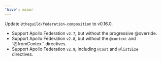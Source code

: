 ```yaml
---
'hive': minor
---
```


Update `@theguild/federation-composition` to v0.16.0.

- Support Apollo Federation `v2.7`, but without the progressive @override.
- Support Apollo Federation `v2.8`, but without the `@context` and `@fromContex`` directives.
- Support Apollo Federation `v2.9`, including `@cost` and `@listSize` directives.
